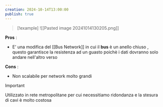 ```yaml
---
creation: 2024-10-14T13:00:00
publish: true
---
```

>[!example] 
>![[Pasted image 20241014130205.png]]

**Pros** : 
+ E' una modifica del [[Bus Network]] in cui il **bus** è un anello chiuso , questo garantisce la resistenza ad un guasto poichè i dati dovranno solo andare nell'altro verso 

**Cons** : 
+ Non scalabile per network molto grandi 

>[!important] 
>Utilizzato in rete metropolitane per cui necessitiamo ridondanza e la stesura di cavi è molto costosa
